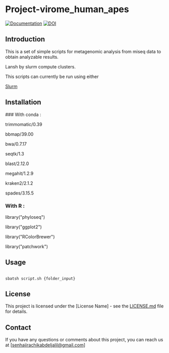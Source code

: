 # Project-virome_human_apes

 [![Documentation](https://img.shields.io/badge/Documentation-github-brightgreen.svg?style=for-the-badge)](https://github.com/abdeljalil-senhaji/Project-virome_human_apes)
 [![DOI](https://zenodo.org/badge/572480371.svg)](https://zenodo.org/badge/latestdoi/572480371)
 

 

## Introduction

 

This is a set of simple scripts for metagenomic analysis from miseq data to obtain analyzable results.

Lansh by slurm compute clusters.

This scripts can currently be run using either

[Slurm](https://slurm.schedmd.com/)


 ## Installation
 
### With conda : 

trimmomatic/0.39

bbmap/39.00

bwa/0.7.17

seqtk/1.3

blast/2.12.0

megahit/1.2.9

kraken2/2.1.2 

spades/3.15.5

### With R : 

library("phyloseq")

library("ggplot2")

library("RColorBrewer")

library("patchwork")


## Usage

 

```

sbatsh script.sh {folder_input}

```
## License

This project is licensed under the [License Name] - see the [LICENSE.md](LICENSE.md) file for details.

## Contact

If you have any questions or comments about this project, you can reach us at [senhajirachikabdeljalil@gmail.com]
